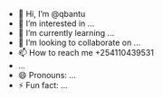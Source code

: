 - 👋 Hi, I’m @qbantu
- 👀 I’m interested in ...
- 🌱 I’m currently learning ...
- 💞️ I’m looking to collaborate on ...
- 📫 How to reach me +254110439531
-  ...
- 😄 Pronouns: ...
- ⚡ Fun fact: ...

<!---
qbantu/qbantu is a ✨ special ✨ repository because its `README.md` (this file) appears on your GitHub profile.
You can click the Preview link to take a look at your changes.
--->
